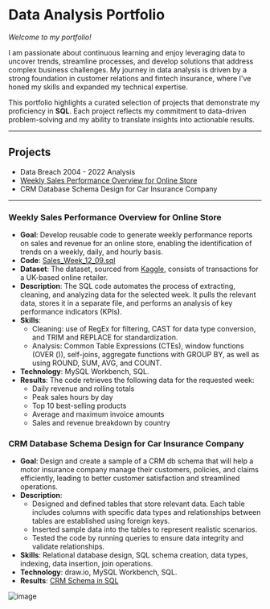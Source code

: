 # Data Analysis Portfolio

*Welcome to my portfolio!*

I am passionate about continuous learning and enjoy leveraging data to uncover trends, streamline processes, and develop solutions that address complex business challenges. 
My journey in data analysis is driven by a strong foundation in customer relations and fintech insurance, where I've honed my skills and expanded my technical expertise.

This portfolio highlights a curated selection of projects that demonstrate my proficiency in **SQL**. 
Each project reflects my commitment to data-driven problem-solving and my ability to translate insights into actionable results.

***

## Projects
* Data Breach 2004 - 2022 Analysis
* [Weekly Sales Performance Overview for Online Store]()
* CRM Database Schema Design for Car Insurance Company 

***

### Weekly Sales Performance Overview for Online Store

* **Goal**: Develop reusable code to generate weekly performance reports on sales and revenue for an online store, enabling the identification of trends on a weekly, daily, and hourly basis.
* **Code**: [Sales_Week_12_09.sql](https://github.com/MargaritaVA/Data-Analysis/blob/main/Online-Store-Weekly-Sales.sql)
* **Dataset**: The dataset, sourced from [Kaggle](https://www.kaggle.com/datasets/mashlyn/online-retail-ii-uci), consists of transactions for a UK-based online retailer.
* **Description**: The SQL code automates the process of extracting, cleaning, and analyzing data for the selected week. It pulls the relevant data, stores it in a separate file, and performs an analysis of key performance indicators (KPIs).
* **Skills**:
    * Cleaning: use of RegEx for filtering, CAST for data type conversion, and TRIM and REPLACE for standardization.
    * Analysis: Common Table Expressions (CTEs), window functions (OVER ()), self-joins, aggregate functions with GROUP BY, as well as using ROUND, SUM, AVG, and COUNT. 
* **Technology**: MySQL Workbench, SQL.
* **Results**: The code retrieves the following data for the requested week:
    - Daily revenue and rolling totals 
    - Peak sales hours by day
    - Top 10 best-selling products
    - Average and maximum invoice amounts
    - Sales and revenue breakdown by country 


### CRM Database Schema Design for Car Insurance Company 
* **Goal**: Design and create a sample of a CRM db schema that will help a motor insurance company manage their customers, policies, and claims efficiently, leading to better customer satisfaction and streamlined operations.
* **Description**: 
     - Designed and defined tables that store relevant data. Each table includes columns with specific data types and relationships between tables are established using foreign keys.
     - Inserted sample data into the tables to represent realistic scenarios.
     - Tested the code by running queries to ensure data integrity and validate relationships.
* **Skills**: Relational database design, SQL schema creation, data types, indexing, data insertion, join operations.
* **Technology**: draw.io, MySQL Workbench, SQL.
* **Results**: [CRM Schema in SQL](https://github.com/MargaritaVA/Data-Analysis/blob/main/crm-schema.sql)
  
![image](https://github.com/user-attachments/assets/6c532247-fd32-4abf-a07e-faf128c1ca16)




